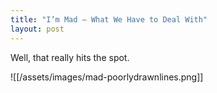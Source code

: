 ```yaml
---
title: "I’m Mad – What We Have to Deal With"
layout: post
---
```


Well, that really hits the spot.

![[/assets/images/mad-poorlydrawnlines.png]]